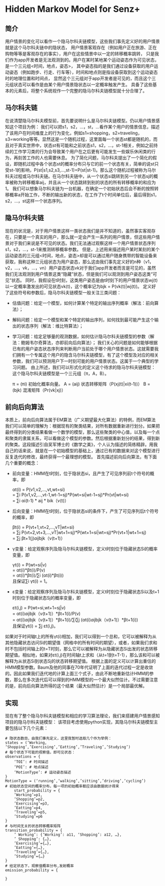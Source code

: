 Hidden Markov Model for Senz+
===

简介
---
用户情景的变化可以看作一个隐马尔科夫链模型，这些我们事先定义好的用户情景就是这个马尔科夫链中的隐状态，
用户情景客观存在（例如用户正在旅游、正在购物等等是客观存在的事实），用户在这些情景中以一定的转移概率跳转，
只是我们作为app开发者是无法观测到的。用户在某时某地某个运动姿态作为可见状态，是一个三元组<时间，地点，姿态>，
其中姿态指的是我们通过设备获取的用户运动姿态（例如跑步、行走、行车等），时间和地点则是指设备获取到这个运动姿态时的地理位置和时间点，
显然这个三元组对于app开发者是可见的，而且这个三元组状态可以看作是由某个用户情景隐状态以一定概率触发产生。
具备了这些基本的元素后，将整个系统视作一个完整的隐马尔科夫链模型就十分合理了。

马尔科夫链
---
在说清楚隐马尔科夫模型前，首先要说明什么是马尔科夫链模型。仍以用户情景感知这个项目为例：
我们可以把s1，s2，…，st，…看作某个用户的情景信息，描述了该用户在时间维度上的行为变化，例如s1=shopping，s2=traveling，s3=working等等。显然这是一个随机过程，这里面每一个状态st都是随机的，而且对于真实世界中，状态st有可能和之前状态s1，s2，…，st-1相关，例如之前持续的工作学习类的行为会导致某个用户在之后更有可能发生一些娱乐休闲类的行为，再刻苦工作的人也需要休息。
为了简化问题，马尔科夫提出了一个简化的假设，即随机过程中各个状态st的概率分布只与它的前一个状态有关，简单的说st只受st-1的影响，P(st|s1,s2,s3,…,st-1)=P(st|st-1)。那么这个随机过程被称为马尔科夫过程或马尔科夫链。在马尔科夫链中，从一个状态si跳转到另一个状态sj的概率被称为转移概率aij，并且从一个状态跳转到别的状态的所有转移概率的和应为1。
我们可以想象马尔科夫链为一台机器，在确定一个初始状态后会不断的按照转移概率a开始工作，不断的输出新的状态，在工作了t个时间单位后，最后得到s1，s2，…，st这样一个状态序列。

隐马尔科夫链
---
现在的状况是，对于用户情景这样一类状态我们是并不知道的，虽然事实客观存在，只要是一个真实的用户，那么就一定会产生一系列的用户情景，但这些用户情景对于我们来说是不可见的状态。我们无法通过观察这样一个用户情景状态序列s1，s2，…，st-1来推测转移概率参数。
但是，上述用来描述用户某时某刻的某个运动姿态的三元组<时间，地点，姿态>却是可以通过用户随身携带的智能设备来获取，我称这种三元组状态为用户姿态，那么这由我们事先定义好的n种（v1，v2，…，vk，…，vn）用户姿态状态vk对于我们app开发者而言是可见的，虽然我们无法观测到用户情景这类“隐藏”状态，但是我们可以观测到用户姿态这类“可见”状态。
同时，我假设在t时刻，这类用户姿态是由t时刻下的用户情景状态wj(t)以一定概率激发出的可见状态vk(t)，这个概率记为bjk = P(vk(t)|wj(t))。
定义好了这些符号和参数后，隐马尔科夫链模型一般关注三类问题：
- 估值问题：给定一个模型，如何计算某个特定的输出序列概率（解法：前向算法）；
- 解码问题：给定一个模型和某个特定的输出序列，如何找到最可能产生这个输出的状态序列（解法：维比特算法）；
- 学习问题：给定足够量的观测数据，如何估计隐马尔科夫链模型的参数（解法：鲍姆韦尔奇算法，亦即前向后向算法）；
我们关心的问题是如何能够根据已有的用户姿态状态序列来判断用户当前处于哪个用户情景状态。这就需要我们拥有一个专属这个用户的隐含马尔科夫链模型，有了这个模型及对应的相关参数，我们可以预测用户下一时刻可能的用户情景状态。这属于一个典型的学习问题。
由上所述，我们可以形式化的定义这个待求的隐马尔科夫链模型：
这个隐马尔科夫链模型是一个三元组（π，A，B）。

    π = (πi) 初始化概率向量。
    A = (aij) 状态转移矩阵（P(xj(t)|xi(t-1))）
    B = (bjk) 混淆矩阵（Pr(vk|xj)）

前向后向算法
---
本质上，前向后向算法属于EM算法（广义期望最大化算法）的特例，而EM算法我们可以简单的理解为：根据现有的聚类结果，对所有数据重新进行划分。如果把最终得到的分类结果看做一个数学的模型，那么这些聚类的中心值，以及每一个点和聚类的隶属关系，可以看做这个模型的参数。然后根据重新划分的结果，得到新的聚类。这段描述引自吴军博士的《数学之美》，个人认为描述的简练精辟。用我自己的话来说，就是在一个初始模型的基础上，通过已有的数据来对这个模型进行反复迭代的修改，最终获得一个最理想的模型。
首先描述前向后向算法，有下面几个重要的概念：
- 前向变量：HMM在t时刻，位于隐状态si，且产生了可见序列前t个符号的概率，即

    αt(i) = P(v1,v2,…,vt,wt=si)<br/>
          = ∑i P(v1,v2,…,vt-1,wt-1=sj)*P(wt=si|wt-1=sj)*Pr(vt|wt=si)<br/>
          = ∑i αi(t-1) * aij * bik（v(t)）<br/>

- 后向变量：HMM在t时刻，位于隐状态si的条件下，产生了可见序列后t个符号的概率，即

    βt(i) = P(vt+1,vt+2,…,vT|wt=si)<br/>
          = ∑j P(vt+2,vt+3,…,vT|wt+1=sj)*P(wt+1=si|wt=sj)*Pr(vt+1|wt+1=sj)<br/>
          = ∑j βt+1(j)*aij*bjk（v(t+1)）<br/>

- γ变量：给定观察序列及隐马尔科夫链模型，定义t时刻位于隐藏状态Si的概率变量，即

    γt(i) = P(wt=si|v)<br/>
          = αt(i)*βt(i)/P(v)<br/>
          = αt(i)*βt(i)/∑i (αt(i)*βt(i))<br/>
    且保证∑i γt(i) = 1。<br/>

- ε变量：给定观察序列及隐马尔科夫链模型，定义t时刻位于隐藏状态Si以及t+1时刻位于隐藏状态Sj的概率变量，即

    εt(i,j) = P(wt=si,wt+1=sj|v)<br/>
            = αt(i)*aij*bjk（v(t+1)）*βt+1(i)/P(v)<br/>
            = αt(i)*aij*bjk（v(t+1)）*βt+1(i)/∑i∑j (αt(i)*aij*bjk（v(t+1)）*βt+1(i))<br/>
    且保证γt(i) = ∑j εt(i,j)。<br/>

如果对于时间轴t上的所有γt(i)相加，我们可以得到一个总和，它可以被解释为从其他隐藏状态访问Si的期望值（网格中的所有时间的期望），或者，如果我们求和时不包括时间轴上的t=T时刻，那么它可以被解释为从隐藏状态Si出发的状态转移期望值。相似地，如果对εt(i,j)在时间轴t上求和（从t=1到t=T-1），那么该和可以被解释为从状态Si到状态Sj的状态转移期望值。
根据上面的定义可以计算出重估的HMM模型参数。Baum及他的同事在70年代证明了上面的迭代过程一定是收敛的。因此如果我们迭代地的计算上面三个式子，由此不断地重新估计HMM的参数，那么在多次迭代后可以得到的HMM模型的一个最大似然估计。不过需要注意的是，前向后向算法所得的这个结果（最大似然估计）是一个局部最优解。

实现
---
现在有了整个隐马尔科夫链模型和相应的学习算法理论，我们来搭建用户情景感知项目的隐马尔科夫链模型：
该项目考虑使用python实现，其隐马尔科夫链模型主要包括以下几个元素：

    # 隐状态数目，由我们事先定义，这里我暂时选取几个作为举例：
    states = (‘Working, ‘Shopping’,’Exercising’,’Eatting’,’Traveling’,’Studying’)
    # 每个状态下可能的观察值，即可见状态：
    observations = {
        ‘TOI’: # 时间描述
        ‘POI’: # 地点描述
        ‘MotionType’: # 运动姿态描述
    }
    MotionType = (‘running’,’walking’,’sitting’,’driving’,’cycling’)
    # 初始状态空间的概率分布，每一项的初始概率都应该由数据统计得来
        start_probability = {
        ‘Working’=p1,
        ‘Shopping’=p2,
        ’Exercising’=p3,
        ’Eatting’=p4,
        ’Traveling’=p5,
        ’Studying’=p6
    }
    # 与时间无关的状态转移概率矩阵
    transition_probability = {
        ’ Working’: {‘Working’: a11, ‘Shopping’: a12, …},
        ’ Shopping’: {…},
        ’Exercising’={…},
        ’Eatting’={…},
        ’Traveling’={…},
        ’Studying’={…}
    }
    # 给定状态下，观察值概率分布,发射概率
    emission_probability = {
        
    }
